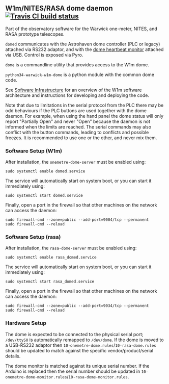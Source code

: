 ## W1m/NITES/RASA dome daemon [![Travis CI build status](https://travis-ci.org/warwick-one-metre/domed.svg?branch=master)](https://travis-ci.org/warwick-one-metre/domed)

Part of the observatory software for the Warwick one-meter, NITES, and RASA prototype telescopes.

`domed` communicates with the Astrohaven dome controller (PLC or legacy) attached via RS232 adaptor, and with the [dome heartbeat monitor](https://github.com/warwick-one-metre/dome-heartbeat-monitor) attached via USB.  Control is exposed via Pyro.

`dome` is a commandline utility that provides access to the W1m dome.

`python34-warwick-w1m-dome` is a python module with the common dome code.

See [Software Infrastructure](https://github.com/warwick-one-metre/docs/wiki/Software-Infrastructure) for an overview of the W1m software architecture and instructions for developing and deploying the code.

Note that due to limitations in the serial protocol from the PLC there may be odd behaviours if the PLC buttons are used together with the dome daemon.
For example, when using the hand panel the dome status will only report "Partially Open" and never "Open" because the daemon is not informed when the limits are reached.
The serial commands may also conflict with the button commands, leading to conflicts and possible freezes. It is recommended to use one or the other, and never mix them.

### Software Setup (W1m)

After installation, the `onemetre-dome-server` must be enabled using:
```
sudo systemctl enable domed.service
```

The service will automatically start on system boot, or you can start it immediately using:
```
sudo systemctl start domed.service
```

Finally, open a port in the firewall so that other machines on the network can access the daemon:
```
sudo firewall-cmd --zone=public --add-port=9004/tcp --permanent
sudo firewall-cmd --reload
```

### Software Setup (rasa)

After installation, the `rasa-dome-server` must be enabled using:
```
sudo systemctl enable rasa_domed.service
```

The service will automatically start on system boot, or you can start it immediately using:
```
sudo systemctl start rasa_domed.service
```

Finally, open a port in the firewall so that other machines on the network can access the daemon:
```
sudo firewall-cmd --zone=public --add-port=9034/tcp --permanent
sudo firewall-cmd --reload
```

### Hardware Setup

The dome is expected to be connected to the physical serial port; `/dev/ttyS0` is automatically remapped to `/dev/dome`.
If the dome is moved to a USB-RS232 adaptor then `10-onemetre-dome.rules`/`10-rasa-dome.rules` should be updated to match against the specific vendor/product/serial details.

The dome monitor is matched against its unique serial number.  If the Arduino is replaced then the serial number should be updated in `10-onemetre-dome-monitor.rules`/`10-rasa-dome-monitor.rules`.
